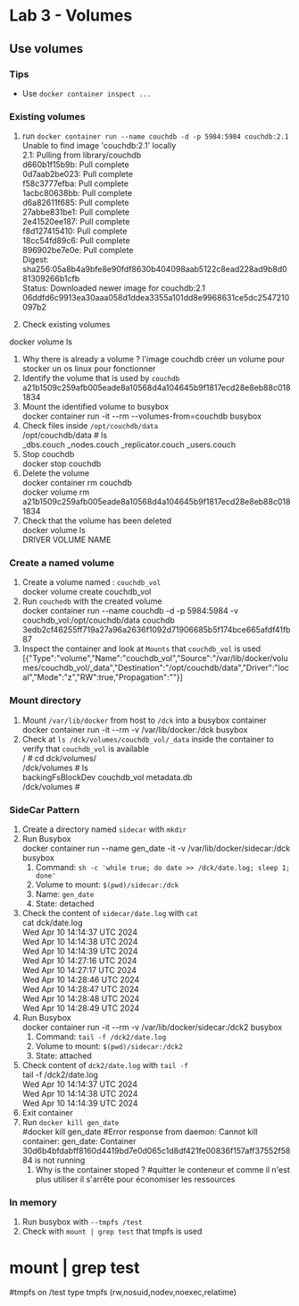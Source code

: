 # Lab 3 - Volumes

## Use volumes

### Tips

- Use `docker container inspect ...`

### Existing volumes

1. run `docker container run --name couchdb -d -p 5984:5984 couchdb:2.1`  
Unable to find image 'couchdb:2.1' locally  
2.1: Pulling from library/couchdb  
d660b1f15b9b: Pull complete  
0d7aab2be023: Pull complete  
f58c3777efba: Pull complete  
1acbc80638bb: Pull complete  
d6a82611f685: Pull complete  
27abbe831be1: Pull complete  
2e41520ee187: Pull complete  
f8d127415410: Pull complete  
18cc54fd89c6: Pull complete  
896902be7e0e: Pull complete  
Digest: sha256:05a8b4a9bfe8e90fdf8630b404098aab5122c8ead228ad9b8d081309266b1cfb  
Status: Downloaded newer image for couchdb:2.1  
06ddfd6c9913ea30aaa058d1ddea3355a101dd8e9968631ce5dc2547210097b2 

2. Check existing volumes 

docker volume ls  
   1. Why there is already a volume ?
   l'image couchdb créer un volume pour stocker un os linux pour fonctionner
3. Identify the volume that is used by `couchdb`  
a21b1509c259afb005eade8a10568d4a104645b9f1817ecd28e8eb88c0181834
4. Mount the identified volume to busybox  
docker container run -it --rm --volumes-from=couchdb busybox
5. Check files inside `/opt/couchdb/data`  
/opt/couchdb/data # ls  
_dbs.couch         _nodes.couch       _replicator.couch  _users.couch  
6. Stop couchdb  
docker stop couchdb  
7. Delete the volume  
docker container rm couchdb   
docker volume rm a21b1509c259afb005eade8a10568d4a104645b9f1817ecd28e8eb88c0181834  
8. Check that the volume has been deleted  
docker volume ls  
DRIVER    VOLUME NAME  

### Create a named volume

1. Create a volume named : `couchdb_vol`  
docker volume create couchdb_vol
2. Run `couchedb` with the created volume  
docker container run --name couchdb -d -p 5984:5984 -v couchdb_vol:/opt/couchdb/data couchdb  
3edb2cf46255ff719a27a96a2636f1092d71906685b5f174bce665afdf41fb87
3. Inspect the container and look at `Mounts` that `couchdb_vol` is used  
[{"Type":"volume","Name":"couchdb_vol","Source":"/var/lib/docker/volumes/couchdb_vol/_data","Destination":"/opt/couchdb/data","Driver":"local","Mode":"z","RW":true,"Propagation":""}]



### Mount directory

1. Mount `/var/lib/docker` from host to `/dck` into a busybox container  
   docker container run -it --rm -v /var/lib/docker:/dck busybox  
2. Check at `ls /dck/volumes/couchdb_vol/_data` inside the container to verify that `couchdb_vol` is available  
      / # cd dck/volumes/  
      /dck/volumes # ls  
      backingFsBlockDev  couchdb_vol        metadata.db  
      /dck/volumes #  

### SideCar Pattern

1. Create a directory named `sidecar` with `mkdir`
2. Run Busybox  
docker container run --name gen_date -it -v /var/lib/docker/sidecar:/dck busybox  
   1. Command: `sh -c 'while true; do date >> /dck/date.log; sleep 1; done'`
   2. Volume to mount: `$(pwd)/sidecar:/dck`
   3. Name: `gen_date`
   4. State: detached
3. Check the content of `sidecar/date.log` with `cat`  
      cat dck/date.log  
      Wed Apr 10 14:14:37 UTC 2024  
      Wed Apr 10 14:14:38 UTC 2024  
      Wed Apr 10 14:14:39 UTC 2024  
      Wed Apr 10 14:27:16 UTC 2024  
      Wed Apr 10 14:27:17 UTC 2024  
      Wed Apr 10 14:28:46 UTC 2024  
      Wed Apr 10 14:28:47 UTC 2024  
      Wed Apr 10 14:28:48 UTC 2024  
      Wed Apr 10 14:28:49 UTC 2024  
4. Run Busybox  
docker container run -it --rm -v /var/lib/docker/sidecar:/dck2 busybox  
   1. Command: `tail -f /dck2/date.log`
   2. Volume to mount: `$(pwd)/sidecar:/dck2`
   3. State: attached
5. Check content of `dck2/date.log` with `tail -f`  
      tail -f /dck2/date.log  
      Wed Apr 10 14:14:37 UTC 2024  
      Wed Apr 10 14:14:38 UTC 2024  
      Wed Apr 10 14:14:39 UTC 2024  
6. Exit container
7. Run `docker kill gen_date`  
#docker kill gen_date
#Error response from daemon: Cannot kill container: gen_date: Container 30d6b4bfdabff8160d4419bd7e0d065c1d8df421fe00836f157aff37552f5884 is not running
   1. Why is the container stoped ?
   #quitter le conteneur et comme il n'est plus utiliser il s'arrête pour économiser les ressources

### In memory 

1. Run busybox with `--tmpfs /test`  
2. Check with `mount | grep test` that tmpfs is used  
# mount | grep test  
#tmpfs on /test type tmpfs (rw,nosuid,nodev,noexec,relatime)  